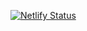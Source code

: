 [![Netlify Status](https://api.netlify.com/api/v1/badges/5116cad2-e80c-4883-8c9d-c606fa1ae813/deploy-status)](https://app.netlify.com/sites/husseinresume/deploys)
